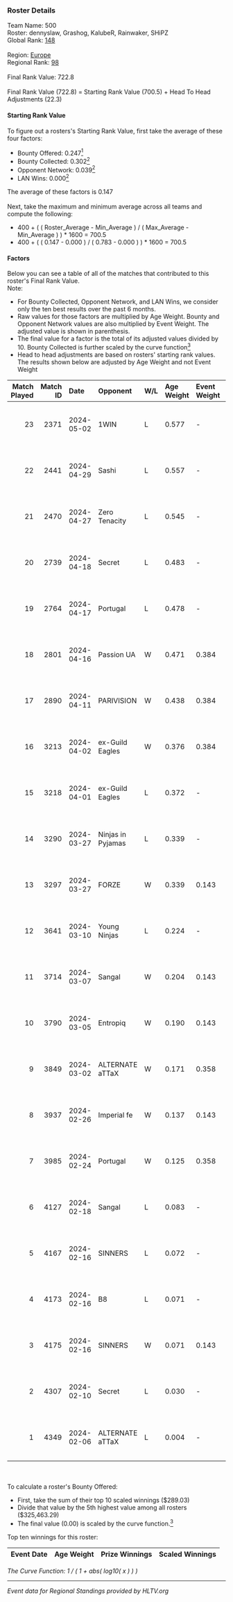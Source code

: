 ### Roster Details<br />
Team Name: 500<br />
Roster: dennyslaw, Grashog, KalubeR, Rainwaker, SHiPZ<br />
Global Rank: [148](../standings_global.md)<br />
<br />
Region: [Europe]( ../standings_europe.md)<br />
Regional Rank: [98]( ../standings_europe.md)<br />
<br />
Final Rank Value:  722.8<br />
<br />
Final Rank Value (722.8) = Starting Rank Value (700.5) + Head To Head Adjustments (22.3)<br />

#### Starting Rank Value<br />
To figure out a rosters's Starting Rank Value, first take the average of these four factors:<br />
- Bounty Offered: 0.247[<sup>1</sup>](#table2)
- Bounty Collected: 0.302[<sup>2</sup>](#table1)
- Opponent Network: 0.039[<sup>2</sup>](#table1)
- LAN Wins: 0.000[<sup>2</sup>](#table1)

The average of these factors is 0.147<br />
<br />
Next, take the maximum and minimum average across all teams and compute the following:<br />
- 400 + ( ( Roster_Average - Min_Average ) / ( Max_Average - Min_Average ) ) * 1600 = 700.5
- 400 + ( ( 0.147 - 0.000 ) / ( 0.783 - 0.000 ) ) * 1600 = 700.5


#### Factors<br />
Below you can see a table of all of the matches that contributed to this roster's Final Rank Value.<br />
Note:<br />

- For Bounty Collected, Opponent Network, and LAN Wins, we consider only the ten best results over the past 6 months.
- Raw values for those factors are multiplied by Age Weight. Bounty and Opponent Network values are also multiplied by Event Weight. The adjusted value is shown in parenthesis.
- The final value for a factor is the total of its adjusted values divided by 10. Bounty Collected is further scaled by the curve function[<sup>3</sup>](#curveFunction)
- Head to head adjustments are based on rosters' starting rank values. The results shown below are adjusted by Age Weight and not Event Weight
<span id="table1"></span><br />


| Match Played | Match ID | Date       | Opponent          | W/L | Age Weight | Event Weight | Bounty Collected | Opponent Network | LAN Wins  | H2H Adj. | Roster                                        |
| -: | -: | :- | :- | :- | :- | :- | :- | :- | :- | -: | :- |
|           23 |     2371 | 2024-05-02 | 1WIN              | L   | 0.577      | -            | -                | -                | -         |    -4.76 | dennyslaw, Grashog, KalubeR, Rainwaker, SHiPZ |
|           22 |     2441 | 2024-04-29 | Sashi             | L   | 0.557      | -            | -                | -                | -         |    -1.35 | dennyslaw, Grashog, Rainwaker, REDSTAR, SHiPZ |
|           21 |     2470 | 2024-04-27 | Zero Tenacity     | L   | 0.545      | -            | -                | -                | -         |    -2.42 | dennyslaw, Grashog, Rainwaker, REDSTAR, SHiPZ |
|           20 |     2739 | 2024-04-18 | Secret            | L   | 0.483      | -            | -                | -                | -         |   -11.38 | dennyslaw, Grashog, Rainwaker, REDSTAR, SHiPZ |
|           19 |     2764 | 2024-04-17 | Portugal          | L   | 0.478      | -            | -                | -                | -         |    -8.74 | dennyslaw, Grashog, Rainwaker, REDSTAR, SHiPZ |
|           18 |     2801 | 2024-04-16 | Passion UA        | W   | 0.471      | 0.384        | 0.172 (0.031)    | 1.000 (0.181)    | 0 (0.000) |    12.52 | dennyslaw, Grashog, Rainwaker, REDSTAR, SHiPZ |
|           17 |     2890 | 2024-04-11 | PARIVISION        | W   | 0.438      | 0.384        | 0.017 (0.003)    | 0.534 (0.090)    | 0 (0.000) |    12.09 | dennyslaw, Grashog, Rainwaker, REDSTAR, SHiPZ |
|           16 |     3213 | 2024-04-02 | ex-Guild Eagles   | W   | 0.376      | 0.384        | 0.007 (0.001)    | 0.220 (0.032)    | 0 (0.000) |     7.41 | dennyslaw, Grashog, Rainwaker, REDSTAR, SHiPZ |
|           15 |     3218 | 2024-04-01 | ex-Guild Eagles   | L   | 0.372      | -            | -                | -                | -         |    -4.46 | dennyslaw, Grashog, Rainwaker, REDSTAR, SHiPZ |
|           14 |     3290 | 2024-03-27 | Ninjas in Pyjamas | L   | 0.339      | -            | -                | -                | -         |    -0.05 | dennyslaw, Grashog, Rainwaker, REDSTAR, SHiPZ |
|           13 |     3297 | 2024-03-27 | FORZE             | W   | 0.339      | 0.143        | 0.058 (0.003)    | 0.179 (0.009)    | 0 (0.000) |     8.14 | dennyslaw, Grashog, Rainwaker, REDSTAR, SHiPZ |
|           12 |     3641 | 2024-03-10 | Young Ninjas      | L   | 0.224      | -            | -                | -                | -         |    -3.08 | dennyslaw, Grashog, Rainwaker, REDSTAR, SHiPZ |
|           11 |     3714 | 2024-03-07 | Sangal            | W   | 0.204      | 0.143        | 0.219 (0.006)    | 0.862 (0.025)    | 0 (0.000) |     5.91 | dennyslaw, Grashog, Rainwaker, REDSTAR, SHiPZ |
|           10 |     3790 | 2024-03-05 | Entropiq          | W   | 0.190      | 0.143        | 0.000 (0.000)    | 0.039 (0.001)    | 0 (0.000) |     1.77 | dennyslaw, Grashog, Rainwaker, REDSTAR, SHiPZ |
|            9 |     3849 | 2024-03-02 | ALTERNATE aTTaX   | W   | 0.171      | 0.358        | 0.032 (0.002)    | 0.561 (0.034)    | 0 (0.000) |     4.44 | dennyslaw, Grashog, Rainwaker, REDSTAR, SHiPZ |
|            8 |     3937 | 2024-02-26 | Imperial fe       | W   | 0.137      | 0.143        | 0.128 (0.003)    | 0.299 (0.006)    | 0 (0.000) |     3.72 | dennyslaw, Grashog, Rainwaker, REDSTAR, SHiPZ |
|            7 |     3985 | 2024-02-24 | Portugal          | W   | 0.125      | 0.358        | 0.003 (0.000)    | 0.121 (0.005)    | 0 (0.000) |     1.87 | dennyslaw, Grashog, Rainwaker, REDSTAR, SHiPZ |
|            6 |     4127 | 2024-02-18 | Sangal            | L   | 0.083      | -            | -                | -                | -         |    -0.19 | dennyslaw, Patrick, Rainwaker, REDSTAR, SHiPZ |
|            5 |     4167 | 2024-02-16 | SINNERS           | L   | 0.072      | -            | -                | -                | -         |    -0.24 | dennyslaw, Patrick, Rainwaker, REDSTAR, SHiPZ |
|            4 |     4173 | 2024-02-16 | B8                | L   | 0.071      | -            | -                | -                | -         |    -0.24 | dennyslaw, Patrick, Rainwaker, REDSTAR, SHiPZ |
|            3 |     4175 | 2024-02-16 | SINNERS           | W   | 0.071      | 0.143        | 0.037 (0.000)    | 0.758 (0.008)    | 0 (0.000) |     2.00 | dennyslaw, Patrick, Rainwaker, REDSTAR, SHiPZ |
|            2 |     4307 | 2024-02-10 | Secret            | L   | 0.030      | -            | -                | -                | -         |    -0.68 | dennyslaw, Patrick, Rainwaker, REDSTAR, SHiPZ |
|            1 |     4349 | 2024-02-06 | ALTERNATE aTTaX   | L   | 0.004      | -            | -                | -                | -         |    -0.02 | dennyslaw, Patrick, Rainwaker, REDSTAR, SHiPZ |

<br />
<span id="table2"></span><br />
To calculate a roster's Bounty Offered:<br />

- First, take the sum of their top 10 scaled winnings ($289.03)
- Divide that value by the 5th highest value among all rosters ($325,463.29)
- The final value (0.00) is scaled by the curve function.[<sup>3</sup>](#curveFunction)

Top ten winnings for this roster:<br />

| Event Date | Age Weight | Prize Winnings | Scaled Winnings |
| :- | -: | :- | :- |


<span id="curveFunction"></span>_The Curve Function: 1 / ( 1 + abs( log10( x ) ) )_<br />

---
_Event data for Regional Standings provided by HLTV.org_<br />
